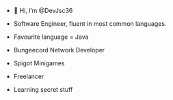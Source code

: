 - 👋 Hi, I’m @DevJsc36 

- Software Engineer, fluent in most common languages. 

- Favourite language = Java 

- Bungeecord Network Developer 

- Spigot Minigames 

- Freelancer

- Learning secret stuff 
